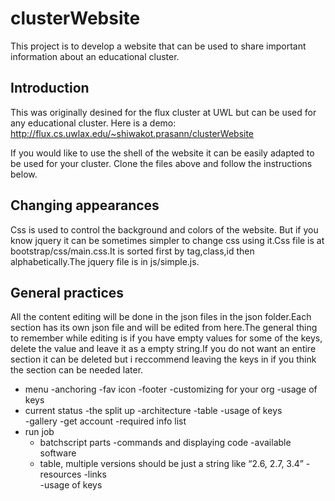 # clusterWebsite
This project is to develop a website that can be used to 
share important information about an educational cluster.

## Introduction
This was originally desined for the flux cluster at UWL but can be used for any educational cluster.
Here is a demo:
http://flux.cs.uwlax.edu/~shiwakot.prasann/clusterWebsite

If you would like to use the shell of the website it can be easily adapted to be used for your cluster.
Clone the files above and follow the instructions below.

## Changing appearances
Css is used to control the background and colors of the website. But if you know jquery it can be sometimes simpler to change css using it.Css file is at bootstrap/css/main.css.It is sorted first by tag,class,id then alphabetically.The jquery file is in js/simple.js.

## General practices
All the content editing will be done in the json files in the json folder.Each section has its own json file and will be edited from here.The general thing to remember while editing is if you have empty values for some of the keys, delete the value and leave it as a empty string.If you do not want an entire section it can be deleted but i reccommend leaving the keys in if you think the section can be needed later.

- menu
-anchoring
-fav icon
-footer
-customizing for your org
-usage of keys
- current status
-the split up
-architecture
    -table
-usage of keys    
    -gallery
-get account
    -required info list
- run job
    - batchscript parts
    -commands and displaying code
-available software
    - table, multiple versions should be just a string like “2.6, 2.7, 3.4”
-resources
    -links    
    -usage of keys


